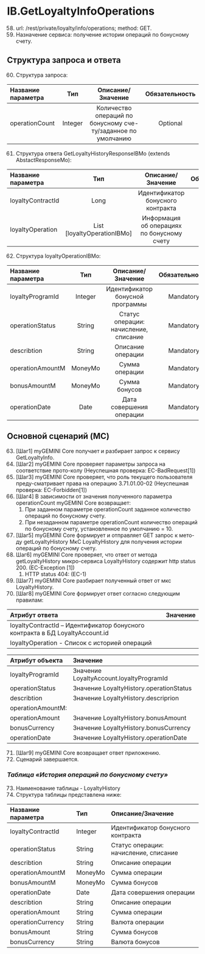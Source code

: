 # IB.GetLoyaltyInfoOperations #
58.  url: /rest/private/loyalty/info/operations; method: GET.
59.  Назначение сервиса: получение истории операций по бонусному счету.

## Структура запроса и ответа ##
60. Структура запроса:

| Название параметра | Тип  | Описание/Значение | Обязательность |
|:------------- |:-----------:| :-------------:| :--------------:|
| operationCount     | Integer |    Количество операций по бонусному сче-ту/заданное по умолчанию | Optional |
61. Структура ответа GetLoyaltyHistoryResponseIBMo (extends AbstactResponseMo):

| Название параметра | Тип  | Описание/Значение | Обязательность |
|:------------- |:------------:| :---------------:| :--------------:|
| loyaltyContractId     | Long |    Идентификатор бонусного контракта | Mandatory |
| loyaltyOperation     | List [loyaltyOperationIBMo] |    Информация об операциях по бонусному счету | Mandatory |

62. Структура loyaltyOperationIBMo:

| Название параметра | Тип  | Описание/Значение | Обязательность |
|:------------- |:------------:| :---------------:| :--------------:|
| loyaltyProgramId   | Integer |  Идентификатор бонусной программы | Mandatory |
| operationStatus  | String |  Статус операции: начисление, списание | Mandatory |
| describtion | String |  Описание операции | Mandatory |
| operationAmountM   | MoneyMo |  Сумма операции| Mandatory |
| bonusAmountM | MoneyMo |  Сумма бонусов | Mandatory |
| operationDate  | Date |  Дата совершения операции | Mandatory |

## Основной сценарий (MC) ##
63.	[Шаг1] myGEMINI Core получает и разбирает запрос к сервису GetLoyaltyInfo.
64.	[Шаг2] myGEMINI Core проверяет параметры запроса на соответствие прото-колу (Неуспешная проверка: EC-BadRequest[1])
65.	[Шаг3] myGEMINI Core проверяет, что роль текущего пользователя преду-сматривает права на операцию 3.71.01.00-02 (Неуспешная проверка: EC-Forbidden[1])
66.	[Шаг4] В зависимости от значения полученного параметра operationCount myGEMINI Core возвращает:
       1. При заданном параметре operationCount заданное количество операций по бонусному счету.
       2. При незаданном параметре operationCount  количество операций по бонусному счету, установленное по умолчанию = 10.
67.	[Шаг5] myGEMINI Core формирует и отправляет GET запрос к мето-ду getLoyaltyHistory МкС LoyaltyHistory для получения истории операций по бонусному счету.
68.	Шаг6] myGEMINI Core проверяет, что ответ от метода getLoyaltyHistory микро-сервиса LoyaltyHistory содержит http status 200. (EC-Exception [1])
       1.	HTTP status 404: (EC-1)
69.	[Шаг7] myGEMINI Core разбирает полученный ответ от мкс LoyaltyHistory.
70.	[Шаг8] myGEMINI Core формирует ответ  согласно следующим правилам:

| Атрибут ответа | Значение  | 
|:------------- |:------------:| 
| loyaltyContractId – Идентификатор бонусного контракта в БД LoyaltyAccount.id |
| loyaltyOperation - Список с историей операций |


| Атрибут объекта | Значение  | 
|:------------- |:------------| 
| loyaltyProgramId | Значение LoyaltyAccount.loyaltyProgramId |
| operationStatus  | Значение LoyaltyHistory.operationStatus |
| describtion | Значение LoyaltyHistory.descriprion |
| operationAmountM:    |
| operationAmount | Значение LoyaltyHistory.bonusAmount |
| bonusCurrency  | Значение LoyaltyHistory.bonusCurrency| 
| operationDate  | Значение LoyaltyHistory.operationDate|

71.	 [Шаг9] myGEMINI Core возвращает ответ приложению.
72.	 Сценарий завершается.

### _Таблица «История операций по бонусному счету»_ ###

73.	Наименование таблицы - LoyaltyHistory
74.	Структура таблицы представлена ниже:

| Название параметра | Тип  | Описание/Значение | 
|:------------- |:------------| :---------------| 
| loyaltyContractId  | Integer |  Идентификатор бонусного контракта | 
| operationStatus  | String |  Статус операции: начисление, списание | Mandatory |
| describtion | String |  Описание операции | Mandatory |
| operationAmountM   | MoneyMo |  Сумма операции | Mandatory |
| bonusAmountM | MoneyMo |  Сумма бонусов | Mandatory |
| operationDate  | Date |  Дата совершения операции | 
| describtion | String |  Описание операции | 
| operationAmount  | String |  Сумма операции | 
| operationCurrency  | String | Валюта операции | 
| bonusAmount  | String |  Сумма бонусов | 
| bonusCurrency  | String | Валюта бонусов |